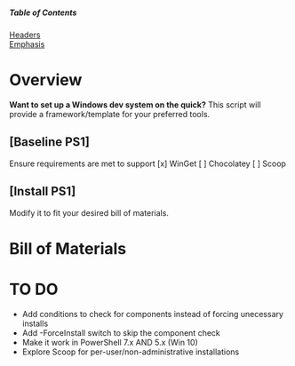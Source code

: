 ##### Table of Contents  
[Headers](#headers)  
[Emphasis](#emphasis) 

# Overview
**Want to set up a Windows dev system on the quick?**
This script will provide a framework/template for your preferred tools.

## [Baseline PS1]
Ensure requirements are met to support
[x] WinGet
[ ] Chocolatey
[ ] Scoop

## [Install PS1]
Modify it to fit your desired bill of materials.

# Bill of Materials



# TO DO
- Add conditions to check for components instead of forcing unecessary installs
- Add -ForceInstall switch to skip the component check
- Make it work in PowerShell 7.x AND 5.x (Win 10)
- Explore Scoop for per-user/non-administrative installations
